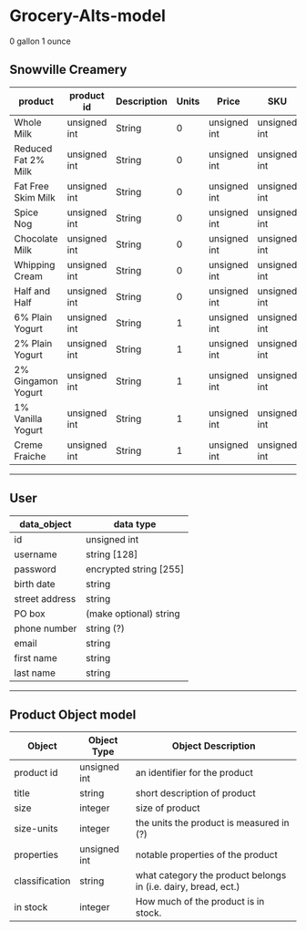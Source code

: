 # Grocery-Alts-model


0 gallon 1 ounce

**Snowville Creamery**
-----------------------
 product | product id |Description| Units | Price| SKU
--------|------------|-----------|-------|------|-----
Whole Milk | unsigned int| String |0 | unsigned int | unsigned int
Reduced Fat 2% Milk|unsigned int| String | 0 | unsigned int | unsigned int
Fat Free Skim Milk |unsigned int |String | 0 | unsigned int | unsigned int
Spice Nog| unsigned int | String | 0 | unsigned int | unsigned int
Chocolate Milk|unsigned int| String | 0 | unsigned int| unsigned int
Whipping Cream|unsigned int| String | 0 | unsigned int| unsigned int
Half and Half |unsigned int| String | 0 | unsigned int | unsigned int
6% Plain Yogurt|unsigned int| String | 1 | unsigned int | unsigned int
2% Plain Yogurt |unsigned int| String | 1 | unsigned int | unsigned int
2% Gingamon Yogurt|unsigned int| String | 1 | unsigned int | unsigned int
1% Vanilla Yogurt|unsigned int| String | 1 | unsigned int | unsigned int
Creme Fraiche |unsigned int| String | 1 | unsigned int | unsigned int
-------------------------------

**User**
----
data_object | data type
------------|-----------
id | unsigned int
username | string [128]
password | encrypted string [255]
birth date | string
street address | string
PO box | (make optional) string
phone number | string (?)
email | string
first name | string
last name | string

-----------------------

 Product Object model 
-------------------------
 
 Object | Object Type | Object Description
 -------|-------------|-------------------- 
 product id | unsigned int | an identifier for the product
 title | string | short description of product
 size | integer | size of product
 size-units | integer | the units the product is measured in (?)
 properties | unsigned int | notable properties of the product
 classification | string | what category the product belongs in (i.e. dairy, bread, ect.)
 in stock | integer | How much of the product is in stock.
